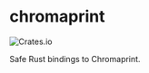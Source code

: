 # chromaprint

![Crates.io](https://img.shields.io/crates/v/chromaprint-rust)

Safe Rust bindings to Chromaprint.

